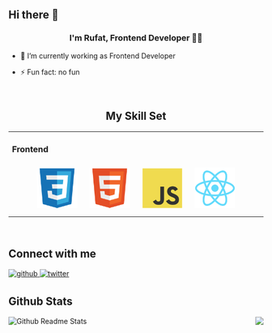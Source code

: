 ## Hi there 👋

### <div align="center">I'm Rufat, Frontend Developer 👨‍💻</div>  
  

- 🌱 I’m currently working as Frontend Developer  


- ⚡️ Fun fact: no fun  
  

<br/>  

<div align="center">
  
## My Skill Set  
<table>
  <tr>
    <td valign="top" width="50%">

  ### Frontend  
  <div align="center">  
    <img style="margin: 10px" src="https://github.com/devicons/devicon/blob/master/icons/css3/css3-original.svg" alt="CSS3" height="80" />  
    <img style="margin: 10px" src="https://github.com/devicons/devicon/blob/master/icons/html5/html5-original.svg" alt="HTML5" height="80" />  
    <img style="margin: 10px" src="https://github.com/devicons/devicon/blob/master/icons/javascript/javascript-original.svg" alt="JavaScript" height="80" />  
    <img style="margin: 10px" src="https://github.com/devicons/devicon/blob/master/icons/react/react-original.svg" alt="React.js" height="80" />    
  </div>
  </td>
  
</table>  

</div>  

<br/>  

                                                                                                                                         
## Connect with me  
  <a href="https://github.com/Rufat29" target="_blank">
  <img src=https://img.shields.io/badge/github-%2324292e.svg?&style=for-the-badge&logo=github&logoColor=white alt=github style="margin-bottom: 5px;" />
  </a>
  <a href=" https://www.linkedin.com/in/rufat-karimli-08b3081aa" target="_blank">
  <img src=https://img.shields.io/badge/linkedin-%230077B5.svg?&style=for-the-badge&logo=linkedin&logoColor=white alt=twitter style="margin-bottom: 5px;" />
  </a>
  
<br/>  


## Github Stats  
<div align="right"><img src="https://github-readme-stats.vercel.app/api/top-langs/?username=muzeffereli" align="right" /></div>  

![Github Readme Stats](https://github-readme-stats.vercel.app/api?username=muzeffereli&show_icons=true&count_private=true)  

<br/>  



<br/>  


